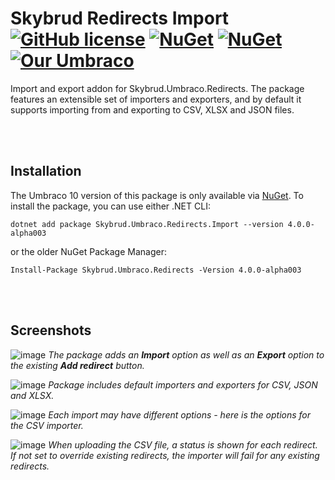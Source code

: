 # Skybrud Redirects Import [![GitHub license](https://img.shields.io/badge/license-MIT-blue.svg)](LICENSE.md) [![NuGet](https://img.shields.io/nuget/vpre/Skybrud.Umbraco.Redirects.Import.svg)](https://www.nuget.org/packages/Skybrud.Umbraco.Redirects.Import) [![NuGet](https://img.shields.io/nuget/dt/Skybrud.Umbraco.Redirects.Import.svg)](https://www.nuget.org/packages/Skybrud.Umbraco.Redirects.Import) [![Our Umbraco](https://img.shields.io/badge/our-umbraco-%233544B1)](https://our.umbraco.com/packages/website-utilities/skybrud-redirects-import/)

Import and export addon for Skybrud.Umbraco.Redirects. The package features an extensible set of importers and exporters, and by default it supports importing from and exporting to CSV, XLSX and JSON files.


<br /><br />

## Installation

The Umbraco 10 version of this package is only available via [NuGet](https://www.nuget.org/packages/Skybrud.Umbraco.Redirects.Import). To install the package, you can use either .NET CLI:

```
dotnet add package Skybrud.Umbraco.Redirects.Import --version 4.0.0-alpha003
```

or the older NuGet Package Manager:

```
Install-Package Skybrud.Umbraco.Redirects -Version 4.0.0-alpha003
```



<br /><br />

## Screenshots

![image](https://user-images.githubusercontent.com/3634580/187294337-f95fc44c-a058-4e0f-8c31-aed876115ed5.png)
*The package adds an **Import** option as well as an **Export** option to the existing **Add redirect** button.*

![image](https://user-images.githubusercontent.com/3634580/187294360-428ed84e-a0ac-4c56-a2be-85e76fe53e25.png)
*Package includes default importers and exporters for CSV, JSON and XLSX.*

![image](https://user-images.githubusercontent.com/3634580/187294375-eabce1bb-a220-48af-bbb5-63b79a44d08e.png)
*Each import may have different options - here is the options for the CSV importer.*

![image](https://user-images.githubusercontent.com/3634580/187294383-a702e0af-7c94-4d6c-8987-4bfe111bcc31.png)
*When uploading the CSV file, a status is shown for each redirect. If not set to override existing redirects, the importer will fail for any existing redirects.*
